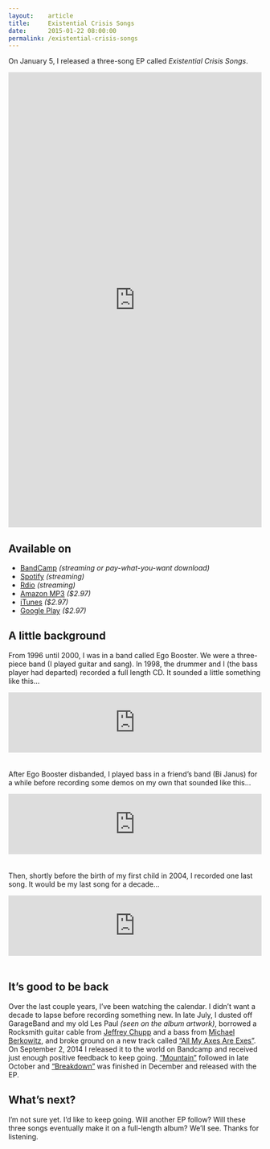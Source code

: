 ```yaml
---
layout:    article
title:     Existential Crisis Songs
date:      2015-01-22 08:00:00
permalink: /existential-crisis-songs
---
```


On January 5, I released a three-song EP called *Existential Crisis Songs*.

<iframe style="border: 0; width: 100%; height: 905px;" src="https://bandcamp.com/EmbeddedPlayer/album=1677567313/size=large/bgcol=ffffff/linkcol=0687f5/transparent=true/" seamless><a href="http://adarowski.bandcamp.com/album/existential-crisis-songs">Existential Crisis Songs by Adam Darowski</a></iframe>

## Available on
* [BandCamp](https://adarowski.bandcamp.com/album/existential-crisis-songs) *(streaming or pay-what-you-want download)*
* [Spotify](https://open.spotify.com/album/4HCB3cRZ65C3mMUNacSWQQ) *(streaming)*
* [Rdio](https://www.rdio.com/artist/Adam_Darowski/album/Existential_Crisis_Songs/) *(streaming)*
* [Amazon MP3](http://www.amazon.com/Existential-Crisis-Songs-Explicit-Darowski/dp/B00RZDPRVW/ref=sr_1_5?ie=UTF8&qid=1420773221&sr=8-5&keywords=adam+darowski) *($2.97)*
* [iTunes](https://itunes.apple.com/us/album/existential-crisis-songs-single/id955536871) *($2.97)*
* [Google Play](https://play.google.com/store/music/album/Adam_Darowski_Existential_Crisis_Songs?id=B42gbbmodgvzoh44m33e6xsnb24&hl=en) *($2.97)*

## A little background

From 1996 until 2000, I was in a band called Ego Booster. We were a three-piece band (I played guitar and sang). In 1998, the drummer and I (the bass player had departed) recorded a full length CD. It sounded a little something like this…

<iframe style="border: 0; width: 100%; height: 120px; margin-bottom: 20px;" src="https://bandcamp.com/EmbeddedPlayer/album=1144059872/size=large/bgcol=ffffff/linkcol=0687f5/tracklist=false/artwork=small/track=383699898/transparent=true/" seamless><a href="http://adarowski.bandcamp.com/album/new-life-sample">New Life (Sample) by Ego Booster</a></iframe>

After Ego Booster disbanded, I played bass in a friend’s band (Bi Janus) for a while before recording some demos on my own that sounded like this…

<iframe style="border: 0; width: 100%; height: 120px; margin-bottom: 20px;" src="https://bandcamp.com/EmbeddedPlayer/album=4173444209/size=large/bgcol=ffffff/linkcol=0687f5/tracklist=false/artwork=small/track=539263980/transparent=true/" seamless><a href="http://adarowski.bandcamp.com/album/the-vacation-demos-1">The Vacation Demos (+1) by Adam Darowski</a></iframe>

Then, shortly before the birth of my first child in 2004, I recorded one last song. It would be my last song for a decade…

<iframe style="border: 0; width: 100%; height: 120px; margin-bottom: 20px;" src="https://bandcamp.com/EmbeddedPlayer/track=1650807910/size=large/bgcol=ffffff/linkcol=0687f5/tracklist=false/artwork=small/transparent=true/" seamless><a href="http://adarowski.bandcamp.com/track/something-new">Something New by Adam Darowski</a></iframe>

## It’s good to be back

Over the last couple years, I’ve been watching the calendar. I didn’t want a decade to lapse before recording something new. In late July, I dusted off GarageBand and my old Les Paul *(seen on the album artwork)*, borrowed a Rocksmith guitar cable from [Jeffrey Chupp](http://semanticart.com) and a bass from [Michael Berkowitz](http://songsaboutsnow.com/), and broke ground on a new track called [“All My Axes Are Exes”](https://adarowski.bandcamp.com/track/all-my-axes-are-exes-2). On September 2, 2014 I released it to the world on Bandcamp and received just enough positive feedback to keep going. [“Mountain”](https://adarowski.bandcamp.com/track/mountain-2) followed in late October and [“Breakdown”](https://adarowski.bandcamp.com/track/breakdown) was finished in December and released with the EP.

## What’s next?

I’m not sure yet. I’d like to keep going. Will another EP follow? Will these three songs eventually make it on a full-length album? We’ll see. Thanks for listening.